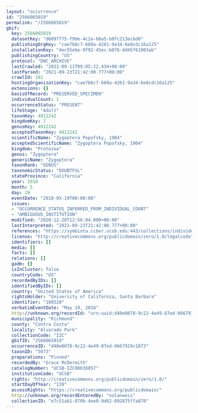 ```yaml
---
layout: "occurrence"
id: "2566065019"
permalink: "/2566065019"
gbif:
  key: 2566065019
  datasetKey: "d6097f75-f99e-4c2a-b8a5-b0fc213ecbd0"
  publishingOrgKey: "cae7b6c7-669a-4261-9a34-6e8cdc16a125"
  installationKey: "4ec55ebe-9f92-45ec-b076-dd45f61003ab"
  publishingCountry: "US"
  protocol: "DWC_ARCHIVE"
  lastCrawled: "2021-09-11T09:05:22.434+00:00"
  lastParsed: "2021-09-23T21:42:00.777+00:00"
  crawlId: 161
  hostingOrganizationKey: "cae7b6c7-669a-4261-9a34-6e8cdc16a125"
  extensions: {}
  basisOfRecord: "PRESERVED_SPECIMEN"
  individualCount: 1
  occurrenceStatus: "PRESENT"
  lifeStage: "Adult"
  taxonKey: 4912242
  kingdomKey: 7
  genusKey: 4912242
  acceptedTaxonKey: 4912242
  scientificName: "Zygoptera Popofsky, 1904"
  acceptedScientificName: "Zygoptera Popofsky, 1904"
  kingdom: "Protozoa"
  genus: "Zygoptera"
  genericName: "Zygoptera"
  taxonRank: "GENUS"
  taxonomicStatus: "DOUBTFUL"
  stateProvince: "California"
  year: 2018
  month: 5
  day: 19
  eventDate: "2018-05-19T00:00:00"
  issues:
  - "OCCURRENCE_STATUS_INFERRED_FROM_INDIVIDUAL_COUNT"
  - "AMBIGUOUS_INSTITUTION"
  modified: "2020-12-28T12:56:04.000+00:00"
  lastInterpreted: "2021-09-23T21:42:00.777+00:00"
  references: "https://symbiota.ccber.ucsb.edu:443/collections/individual/index.php?occid=180520"
  license: "http://creativecommons.org/publicdomain/zero/1.0/legalcode"
  identifiers: []
  media: []
  facts: []
  relations: []
  gadm: {}
  isInCluster: false
  countryCode: "US"
  recordedByIDs: []
  identifiedByIDs: []
  country: "United States of America"
  rightsHolder: "University of California, Santa Barbara"
  identifier: "180520"
  verbatimEventDate: "May 19, 2018"
  http://unknown.org/recordId: "urn:uuid:d40e0078-9c22-4e49-87ed-9667919c1873"
  municipality: "Richmond"
  county: "Contra Costa"
  locality: "Alvarado Park"
  collectionCode: "IZC"
  gbifID: "2566065019"
  occurrenceID: "d40e0078-9c22-4e49-87ed-9667919c1873"
  taxonID: "5073"
  preparations: "Pinned"
  recordedBy: "Grace McDermith"
  catalogNumber: "UCSB-IZC00038857"
  institutionCode: "UCSB"
  rights: "http://creativecommons.org/publicdomain/zero/1.0/"
  startDayOfYear: "139"
  accessRights: "https://creativecommons.org/publicdomain/"
  http://unknown.org/recordEnteredBy: "nolanweis"
  collectionID: "e7c51ab1-870b-4ee8-9d62-092875ffa870"
---
```

